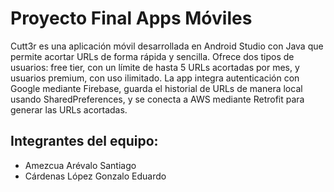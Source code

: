 # Proyecto Final Apps Móviles

Cutt3r es una aplicación móvil desarrollada en Android Studio con Java que permite acortar URLs de forma rápida y sencilla. Ofrece dos tipos de usuarios: free tier, con un límite de hasta 5 URLs acortadas por mes, y usuarios premium, con uso ilimitado. La app integra autenticación con Google mediante Firebase, guarda el historial de URLs de manera local usando SharedPreferences, y se conecta a AWS mediante Retrofit para generar las URLs acortadas.

## Integrantes del equipo:
- Amezcua Arévalo Santiago
- Cárdenas López Gonzalo Eduardo

